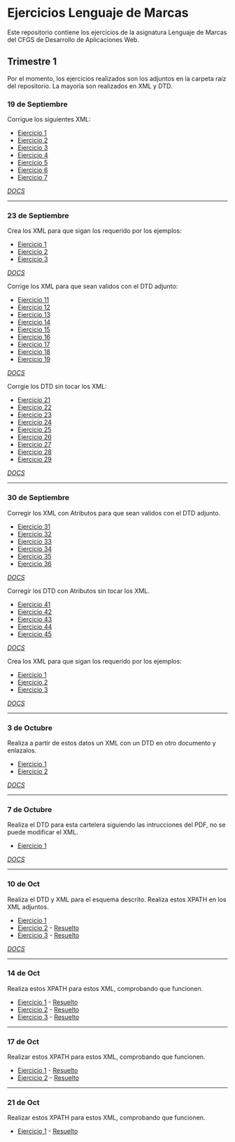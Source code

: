 # Ejercicios Lenguaje de Marcas

Este repositorio contiene los ejercicios de la asignatura Lenguaje de Marcas del CFGS de Desarrollo de Aplicaciones Web.

## Trimestre 1

Por el momento, los ejercicios realizados son los adjuntos en la carpeta raíz del repositorio. La mayoria son realizados en XML y DTD. 

### 19 de Septiembre

Corrigue los siguientes XML:

- [Ejercicio 1](XML1/ej1_01.xml)
- [Ejercicio 2](XML1/ej1_02.xml)
- [Ejercicio 3](XML1/ej1_03.xml)
- [Ejercicio 4](XML1/ej1_04.xml)
- [Ejercicio 5](XML1/ej1_05.xml)
- [Ejercicio 6](XML1/ej1_06.xml)
- [Ejercicio 7](XML1/ej1_07.xml)

[*DOCS*](docs/XML1.pdf)

---

### 23 de Septiembre

Crea los XML para que sigan los requerido por los ejemplos:

- [Ejercicio 1](XML2/ejercicio1XML.xml)
- [Ejercicio 2](XML2/ejercicio2XML.xml)
- [Ejercicio 3](XML2/ejercicio3XML.xml)

[*DOCS*](docs/XML2.pdf)

Corrige los XML para que sean validos con el DTD adjunto:

- [Ejercicio 11](XML3/dtd_11.xml)
- [Ejercicio 12](XML3/dtd_12.xml)
- [Ejercicio 13](XML3/dtd_13.xml)
- [Ejercicio 14](XML3/dtd_14.xml)
- [Ejercicio 15](XML3/dtd_15.xml)
- [Ejercicio 16](XML3/dtd_16.xml)
- [Ejercicio 17](XML3/dtd_17.xml)
- [Ejercicio 18](XML3/dtd_18.xml)
- [Ejercicio 19](XML3/dtd_19.xml)

[*DOCS*](docs/XML3.pdf)

Corrgie los DTD sin tocar los XML:

- [Ejercicio 21](XML4/dtd_21.xml)
- [Ejercicio 22](XML4/dtd_22.xml)
- [Ejercicio 23](XML4/dtd_23.xml)
- [Ejercicio 24](XML4/dtd_24.xml)
- [Ejercicio 25](XML4/dtd_25.xml)
- [Ejercicio 26](XML4/dtd_26.xml)
- [Ejercicio 27](XML4/dtd_27.xml)
- [Ejercicio 28](XML4/dtd_28.xml)
- [Ejercicio 29](XML4/dtd_29.xml)

[*DOCS*](docs/XML4.pdf)

---

### 30 de Septiembre

Corregir los XML con Atributos para que sean validos con el DTD adjunto.
- [Ejercicio 31](XML5/dtd_31.xml)
- [Ejercicio 32](XML5/dtd_32.xml)
- [Ejercicio 33](XML5/dtd_33.xml)
- [Ejercicio 34](XML5/dtd_34.xml)
- [Ejercicio 35](XML5/dtd_35.xml)
- [Ejercicio 36](XML5/dtd_36.xml)

[*DOCS*](docs/XML5.pdf)

Corregir los DTD con Atributos sin tocar los XML.
- [Ejercicio 41](XML6/dtd_41.xml)
- [Ejercicio 42](XML6/dtd_42.xml)
- [Ejercicio 43](XML6/dtd_43.xml)
- [Ejercicio 44](XML6/dtd_44.xml)
- [Ejercicio 45](XML6/dtd_45.xml)

[*DOCS*](docs/XML6.pdf)

Crea los XML para que sigan los requerido por los ejemplos:

- [Ejercicio 1](XML7/ejercicio1.xml)
- [Ejercicio 2](XML7/ejercicio2.xml)
- [Ejercicio 3](XML7/ejercicio3.xml)

[*DOCS*](docs/XML7.pdf)

---

### 3 de Octubre

Realiza a partir de estos datos un XML con un DTD en otro documento y enlazalos.

- [Ejercicio 1](XML8/libros.xml)
- [Ejercicio 2](XML8/curriculum.xml)

[*DOCS*](docs/XML8.pdf)

---

### 7 de Octubre

Realiza el DTD para esta cartelera siguiendo las intrucciones del PDF, no se puede modificar el XML.

- [Ejercicio 1](XML9/cartelera.xml)

[*DOCS*](docs/XML9.pdf)

---

### 10 de Oct

Realiza el DTD y XML para el esquema descrito. Realiza estos XPATH en los XML adjuntos.

- [Ejercicio 1](XML10/personas.xml)
- [Ejercicio 2](XPATH1/ejerciciosXPATH1.xml) - [Resuelto](XPATH1/Enuinciados1.txt)
- [Ejercicio 3](XPATH1/ejerciciosXPATH2.xml) - [Resuelto](XPATH1/Enuinciados2.txt)

[*DOCS*](docs/XML10.pdf)

---

### 14 de Oct

Realiza estos XPATH para estos XML, comprobando que funcionen.

- [Ejercicio 1](XPATH2/banco.xml) - [Resuelto](XPATH2/banco(enunciados).txt)
- [Ejercicio 2](XPATH2/inventario.xml) - [Resuelto](XPATH2/inventario(enunciados).txt)
- [Ejercicio 3](XPATH2/libros.xml) - [Resuelto](XPATH2/libros(enunciados).txt)

---

### 17 de Oct

Realizar estos XPATH para estos XML, comprobando que funcionen.

- [Ejercicio 1](XPATH3/bailes.xml) - [Resuelto](XPATH3/bailes(enunciado).txt)
- [Ejercicio 2](XPATH3/movies.xml) - [Resuelto](XPATH3/movies(enunciados).txt)

---

### 21 de Oct

Realizar estos XPATH para estos XML, comprobando que funcionen.

- [Ejercicio 1](XPATH4/biblioteca.xml) - [Resuelto](XPATH4/biblioteca(enunciados).txt)